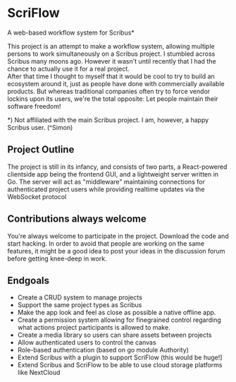 # ScriFlow
A web-based workflow system for Scribus*

This project is an attempt to make a workflow system, allowing multiple persons to work simultaneously on a Scribus project.
I stumbled across Scribus many moons ago. However it wasn't until recently that I had the chance to actually use it for a real project.   
After that time I thought to myself that it would be cool to try to build an ecosystem around it, just as people have done with commercially available products. But whereas traditional companies often try to force vendor lockins upon its users, we're the total opposite: Let people maintain their software freedom!

*) Not affiliated with the main Scribus project. I am, however, a happy Scribus user. (^Simon) 

## Project Outline
The project is still in its infancy, and consists of two parts, a React-powered clientside app being the frontend GUI, and a lightweight server written in Go. The server will act as "middleware" maintaining connections for authenticated project users while providing realtime updates via the WebSocket protocol

## Contributions always welcome
You're always welcome to participate in the project. Download the code and start hacking. In order to avoid that people are working on the same features,
it might be a good idea to post your ideas in the discussion forum before getting knee-deep in work.

## Endgoals
* Create a CRUD system to manage projects
* Support the same project types as Scribus
* Make the app look and feel as close as possible a native offline app.
* Create a permission system allowing for finegrained control regarding what actions project participants is allowed to make.
* Create a media library so users can share assets between projects
* Allow authenticated users to control the canvas	
* Role-based authentication (based on go module Authority)
* Extend Scribus with a plugin to support ScriFlow (this would be huge!]
* Extend Scribus and ScriFlow to be able to use cloud storage platforms like NextCloud
